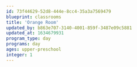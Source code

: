 ```yaml
---
id: 73f44629-52d8-444e-8cc4-35a3a7569479
blueprint: classrooms
title: 'Orange Room'
updated_by: b863e707-3140-4001-859f-3487e09c5881
updated_at: 1634679931
program_type: day
programs: day
ages: upper-preschool
integer: 1
---
```

